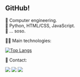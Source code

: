 ## GitHub! 

🖤 Computer engineering. <br/>
🤍 Python, HTML/CSS, JavaScript. </br>
🖤 ... soso. 

<div>
  <a href="https://github.com/renaisaalves"></a>
</div>

👩‍💻 Main technologies:

[![Top Langs](https://github-readme-stats.vercel.app/api/top-langs/?username=renaisaalves&layout=compact&theme=dracula)](https://github.com/renaisaalves/github-readme-stats)

📧 Contact:

<a href="https://github.com/renaisaalves" target="_blank"><img src="https://img.shields.io/badge/GitHub-100000?style=for-the-badge&logo=github&logoColor=white"></a>
<a href="https://www.linkedin.com/in/renaisa-alves/" target="_blank"><img src="https://img.shields.io/badge/LinkedIn-0077B5?style=for-the-badge&logo=linkedin&logoColor=white"></a>
<a href="https://www.instagram.com/renaisalves/" target="_blank"><img src="https://img.shields.io/badge/Instagram-E4405F?style=for-the-badge&logo=instagram&logoColor=white"></a>



